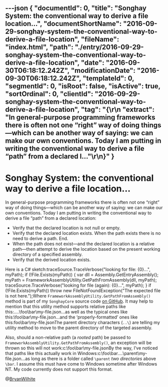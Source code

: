 ---json
{
  "documentId": 0,
  "title": "Songhay System: the conventional way to derive a file location…",
  "documentShortName": "2016-09-29-songhay-system-the-conventional-way-to-derive-a-file-location",
  "fileName": "index.html",
  "path": "./entry/2016-09-29-songhay-system-the-conventional-way-to-derive-a-file-location",
  "date": "2016-09-30T06:18:12.242Z",
  "modificationDate": "2016-09-30T06:18:12.242Z",
  "templateId": 0,
  "segmentId": 0,
  "isRoot": false,
  "isActive": true,
  "sortOrdinal": 0,
  "clientId": "2016-09-29-songhay-system-the-conventional-way-to-derive-a-file-location",
  "tag": "{\r\n  \"extract\": \"In general-purpose programming frameworks there is often not one “right” way of doing things—which can be another way of saying: we can make our own conventions. Today I am putting in writing the conventional way to derive a file “path” from a declared l...\"\r\n}"
}
---

# Songhay System: the conventional way to derive a file location…

In general-purpose programming frameworks there is often not one “right” way of doing things—which can be another way of saying: we can make our own conventions. Today I am putting in writing the conventional way to derive a file “path” from a declared location:

* Verify that the declared location is not null or empty.
* Verify that the declared location exists. When the path exists there is no need to derive a path. End.
* When the path does not exist—and the declared location is a relative path—then attempt to derive the location based on the present working directory of a specified assembly.
* Verify that the derived location exists.

Here is a C# sketch:traceSource.TraceVerbose("looking for file: {0}...", myPath);
if (!File.Exists(myPath))
{
    var dll = Assembly.GetEntryAssembly();
    myPath = FrameworkAssemblyUtility.GetPathFromAssembly(dll, myPath);
    traceSource.TraceVerbose("looking for file (again): {0}...", myPath);
}
if (!File.Exists(myPath)) throw new FileNotFoundException("The expected file is not here.");Where `FrameworkAssemblyUtility.GetPathFromAssembly()` method is part of my `SonghayCore` source code [on GitHub](https://github.com/BryanWilhite/SonghayCore/blob/master/Songhay/FrameworkAssemblyUtility.cs). It may help to mention that this utility method supports relative paths like this:..\..\foo\bar\my-file.json…as well as the typical ones like this:\foo\bar\my-file.json…and the ‘properly-formatted’ ones like this:foo\bar\my-file.jsonThe parent directory characters (`..\`) are telling my utility method to move to the parent directory of the targeted assembly.

Also, should a non-relative path (a *rooted* path) be passed to `FrameworkAssemblyUtility.GetPathFromAssembly()`, an exception will be thrown so this will not work:c:\foo\bar\my-file.jsonBy the way, I’ve noticed that paths like this actually work in Windows:c:\foo\bar\..\..\parent\my-file.json…as long as there is a folder called `\parent` *two directories* above `\bar`. I assume this must have come to Windows sometime after Windows NT. My code currently does not support this format.

@[BryanWilhite](https://twitter.com/BryanWilhite)
